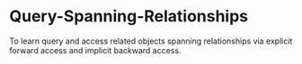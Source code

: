# Query-Spanning-Relationships

To learn query and access related objects spanning relationships via explicit forward access and implicit backward access.
